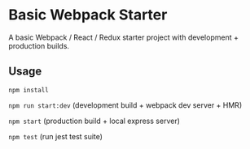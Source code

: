 # Basic Webpack Starter

A basic Webpack / React / Redux starter project with development + production builds.

## Usage

`npm install`

`npm run start:dev` (development build + webpack dev server + HMR)

`npm start` (production build + local express server)

`npm test` (run jest test suite)
